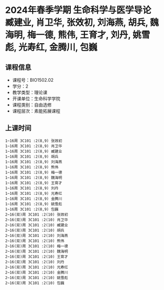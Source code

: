 # 2024年春季学期 生命科学与医学导论 臧建业, 肖卫华, 张效初, 刘海燕, 胡兵, 魏海明, 梅一德, 熊伟, 王育才, 刘丹, 姚雪彪, 光寿红, 金腾川, 包巍






## 课程信息

- 课程号：BIO1502.02
- 学分：2
- 教学类型：理论课
- 开课单位：生命科学学院
- 课程类别：自由选修
- 课程层次：素能拓展课程

## 上课时间

```
1~16周 3C101 :2(8,9) 张效初
1~16周 3C101 :2(8,9) 肖卫华
1~16周 3C101 :2(8,9) 臧建业
1~16周 3C101 :2(8,9) 胡兵
1~16周 3C101 :2(8,9) 刘海燕
1~16周 3C101 :2(8,9) 熊伟
1~16周 3C101 :2(8,9) 梅一德
1~16周 3C101 :2(8,9) 魏海明
1~16周 3C101 :2(8,9) 王育才
1~16周 3C101 :2(8,9) 刘丹
1~16周 3C101 :2(8,9) 光寿红
1~16周 3C101 :2(8,9) 金腾川
1~16周 3C101 :2(8,9) 姚雪彪
1~16周 3C101 :2(8,9) 包巍
2~16(双)周 3C101 :2(10) 张效初
2~16(双)周 3C101 :2(10) 肖卫华
2~16(双)周 3C101 :2(10) 臧建业
2~16(双)周 3C101 :2(10) 胡兵
2~16(双)周 3C101 :2(10) 刘海燕
2~16(双)周 3C101 :2(10) 熊伟
2~16(双)周 3C101 :2(10) 梅一德
2~16(双)周 3C101 :2(10) 魏海明
2~16(双)周 3C101 :2(10) 王育才
2~16(双)周 3C101 :2(10) 刘丹
2~16(双)周 3C101 :2(10) 光寿红
2~16(双)周 3C101 :2(10) 金腾川
2~16(双)周 3C101 :2(10) 姚雪彪
2~16(双)周 3C101 :2(10) 包巍
```

